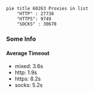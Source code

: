 
```mermaid
pie title 60263 Proxies in list
    "HTTP" : 27738
    "HTTPS": 9749
    "SOCKS" : 30670
```

### Some Info
#### Average Timeout

- mixed: 3.6s
- http: 1.9s
- https: 8.2s
- socks: 5.2s